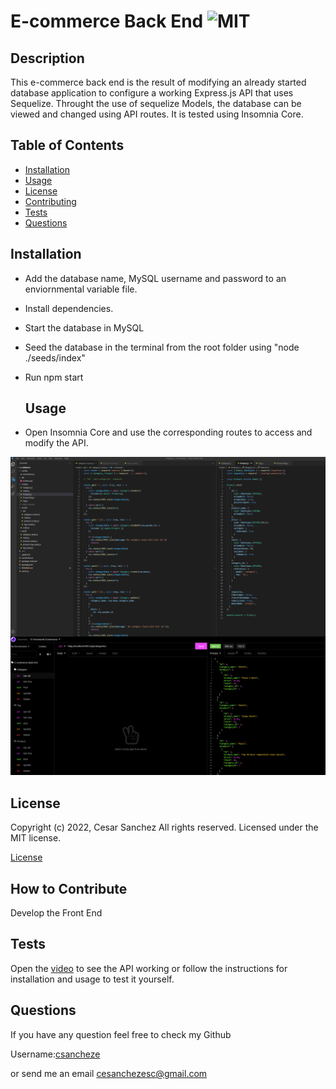 # E-commerce Back End ![MIT](https://img.shields.io/apm/l/vim-mode?style=plastic)

  ## Description
  
  
This e-commerce back end is the result of modifying an already started database application to configure a working Express.js API that uses Sequelize. Throught the use of sequelize Models, the database can be viewed and changed using API routes. It is tested using Insomnia Core. 

  
  ## Table of Contents
  
  - [Installation](#installation)
  - [Usage](#usage)
  - [License](#license)
  - [Contributing](#license)
  - [Tests](#license)
  - [Questions](#license)
  
  ## Installation
  
  
- Add the database name, MySQL username and password to an enviornmental variable file.
- Install dependencies. 
- Start the database in MySQL 
- Seed the database in the terminal from the root folder using "node ./seeds/index" 
- Run npm start

  
  ## Usage
  
  
- Open Insomnia Core and use the corresponding routes to access and modify the API.

  
  
![E-commerce Back End webpage working as expected](assets/screenshot.png)
  
  ## License
  
  
Copyright (c) 2022, Cesar Sanchez All rights reserved.
Licensed under the MIT license. 

  
  
[License](./MIT_license.txt)

  
  ## How to Contribute
  
  
Develop the Front End

  
  ## Tests
  
  
Open the [video](https://drive.google.com/file/d/1eaoJXYo_R--n0j4XOLNgD5pufZ--C-y1/view?usp=sharing) to see the API working or follow the instructions for installation and usage to test it yourself.

  
  ## Questions
  
  If you have any question feel free to check my Github 
  
Username:[csancheze](https://github.com/csancheze)

  or send me an  email <cesanchezesc@gmail.com>

